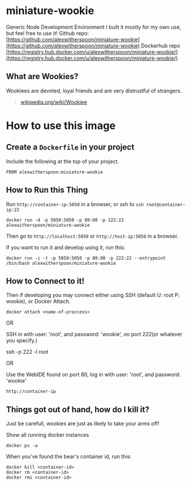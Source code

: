 # miniature-wookie
Generic Node Development Environment
I built it mostly for my own use, but feel free to use it! 
Github repo: [https://github.com/alexwitherspoon/miniature-wookie](https://github.com/alexwitherspoon/miniature-wookie)
Dockerhub repo [https://registry.hub.docker.com/u/alexwitherspoon/miniature-wookie/](https://registry.hub.docker.com/u/alexwitherspoon/miniature-wookie/)


## What are Wookies?

Wookiees are devoted, loyal friends and are very distrustful of strangers.

> [wikipedia.org/wiki/Wookiee](http://en.wikipedia.org/wiki/Wookiee)

# How to use this image

## Create a `Dockerfile` in your project

Include the following at the top of your project.

    FROM alexwitherspoon:miniature-wookie

## How to Run this Thing

Run `http://container-ip:5050` in a browser, or ssh to `ssh root@container-ip:22`

    docker run -d -p 5050:5050 -p 80:80 -p 222:22 alexwitherspoon/miniature-wookie

Then go to `http://localhost:5050` or `http://host-ip:5050` in a browser.
    
If you want to run it and develop using it, run this:

    docker run -i -t -p 5050:5050 -p 80:80 -p 222:22 --entrypoint /bin/bash alexwitherspoon/miniature-wookie
    
## How to Connect to it!

Then if developing you may connect either using SSH (default U: root P: wookie), or Docker Attach.

    docker attach <name-of-proccess>
    
OR

SSH in with user: 'root', and password: 'wookie', on port 222(or whatever you specify.)
   
   ssh -p 222 -l root <container-ip>
   
OR

Use the WebIDE found on port 80, log in with user: 'root', and password: 'wookie'

   `http://container-ip`
   

## Things got out of hand, how do I kill it?

Just be carefull, wookies are just as likely to take your arms off!

Show all running docker instances

    docker ps -a

When you've found the bear's container id, run this:

    docker kill <container-id>
    docker rm <container-id>
    docker rmi <container-id>
